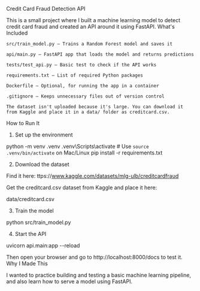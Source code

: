 Credit Card Fraud Detection API

This is a small project where I built a machine learning model to detect credit card fraud and created an API around it using FastAPI.
What's Included

    src/train_model.py – Trains a Random Forest model and saves it

    api/main.py – FastAPI app that loads the model and returns predictions

    tests/test_api.py – Basic test to check if the API works

    requirements.txt – List of required Python packages

    Dockerfile – Optional, for running the app in a container

    .gitignore – Keeps unnecessary files out of version control

    The dataset isn't uploaded because it's large. You can download it from Kaggle and place it in a data/ folder as creditcard.csv.

How to Run It
1. Set up the environment

python -m venv .venv
.venv\Scripts\activate  # Use `source .venv/bin/activate` on Mac/Linux
pip install -r requirements.txt

2. Download the dataset

Find it here: 
ttps://www.kaggle.com/datasets/mlg-ulb/creditcardfraud

Get the creditcard.csv dataset from Kaggle and place it here:

data/creditcard.csv

3. Train the model

python src/train_model.py

4. Start the API

uvicorn api.main:app --reload

Then open your browser and go to http://localhost:8000/docs to test it.
Why I Made This

I wanted to practice building and testing a basic machine learning pipeline, and also learn how to serve a model using FastAPI.
